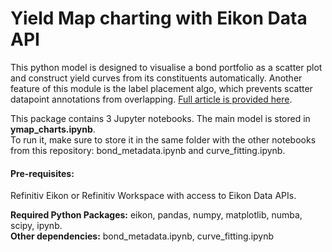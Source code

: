# Yield Map charting with Eikon Data API
This python model is designed to visualise a bond portfolio as a scatter plot and construct yield curves from its constituents automatically. Another feature of this module is the label placement algo, which prevents scatter datapoint annotations from overlapping. [Full article is provided here](https://developers.refinitiv.com/article/yield-map-charting-eikon-data-api).

This package contains 3 Jupyter notebooks. The main model is stored in <b>ymap_charts.ipynb</b>.<br> 
To run it, make sure to store it in the same folder with the other notebooks from this repository: bond_metadata.ipynb and curve_fitting.ipynb.

#### Pre-requisites:

Refinitiv Eikon or Refinitiv Workspace with access to Eikon Data APIs.

<b>Required Python Packages:</b> eikon, pandas, numpy, matplotlib, numba, scipy, ipynb.<br>
<b>Other dependencies:</b> bond_metadata.ipynb, curve_fitting.ipynb

